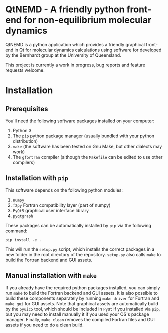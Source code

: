 # QtNEMD - A friendly python front-end for non-equilibrium molecular dynamics
QtNEMD is a python application which provides a friendly graphical front-end in Qt for molecular 
dynamics calculations using software for developed by the Bernhardt group at the University of
Queensland.

This project is currently a work in progress, bug reports and feature requests welcome.

# Installation
## Prerequisites
You'll need the following software packages installed on your computer:
  1) Python 3
  2) The `pip` python package manager (usually bundled with your python distribution)
  3) `make` (the software has been tested on Gnu Make, but other dialects may work)
  4) The `gfortran` compiler (although the `Makefile` can be edited to use other compilers)

## Installation with `pip`
This software depends on the following python modules:
  1) `numpy`
  2) `f2py` Fortran compatibility layer (part of numpy)
  3) `PyQt5` graphical user interface library
  4) `pyqtgraph`

These packages can be automatically installed by `pip` via the following command:

```
pip install -e .
```

This will run the `setup.py` script, which installs the correct packages in a new folder in the root 
directory of the repository. `setup.py` also calls `make` to build the Fortran backend and GUI assets.

## Manual installation with `make`
If you already have the required python packages installed, you can simply run `make` to build the
Fortran backend and GUI assets. It is also possible to build these components separately by running
`make driver` for Fortran and `make gui` for GUI assets. Note that graphical assets are automatically
build by the `pyuic5` tool, which should be included in `PyQt` if you installed via `pip`, but you may 
need to install manually it if you used your OS's package manager. Finally, `make clean` removes the
compiled Fortran files and GUI assets if you need to do a clean build.
